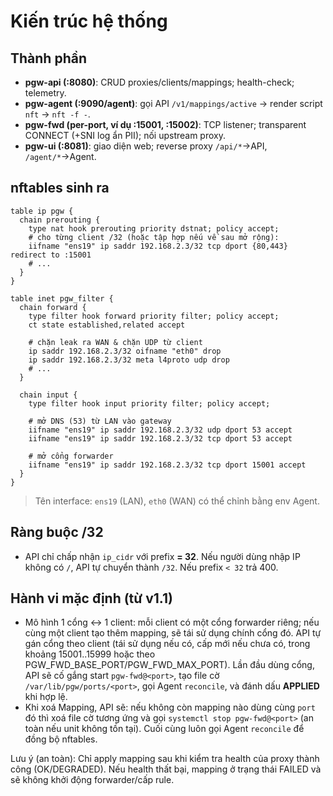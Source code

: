 # Kiến trúc hệ thống

## Thành phần

- **pgw-api (:8080)**: CRUD proxies/clients/mappings; health-check; telemetry.
- **pgw-agent (:9090/agent)**: gọi API `/v1/mappings/active` → render script `nft` → `nft -f -`.
- **pgw-fwd (per-port, ví dụ :15001, :15002)**: TCP listener; transparent CONNECT (+SNI log ẩn PII); nối upstream proxy.
- **pgw-ui (:8081)**: giao diện web; reverse proxy `/api/*`→API, `/agent/*`→Agent.

## nftables sinh ra

```nft
table ip pgw {
  chain prerouting {
    type nat hook prerouting priority dstnat; policy accept;
    # cho từng client /32 (hoặc tập hợp nếu về sau mở rộng):
    iifname "ens19" ip saddr 192.168.2.3/32 tcp dport {80,443} redirect to :15001
    # ...
  }
}

table inet pgw_filter {
  chain forward {
    type filter hook forward priority filter; policy accept;
    ct state established,related accept

    # chặn leak ra WAN & chặn UDP từ client
    ip saddr 192.168.2.3/32 oifname "eth0" drop
    ip saddr 192.168.2.3/32 meta l4proto udp drop
    # ...
  }

  chain input {
    type filter hook input priority filter; policy accept;

    # mở DNS (53) từ LAN vào gateway
    iifname "ens19" ip saddr 192.168.2.3/32 udp dport 53 accept
    iifname "ens19" ip saddr 192.168.2.3/32 tcp dport 53 accept

    # mở cổng forwarder
    iifname "ens19" ip saddr 192.168.2.3/32 tcp dport 15001 accept
  }
}
```

> Tên interface: `ens19` (LAN), `eth0` (WAN) có thể chỉnh bằng env Agent.

## Ràng buộc /32

* API chỉ chấp nhận `ip_cidr` với prefix **= 32**. Nếu người dùng nhập IP không có `/`, API tự chuyển thành `/32`. Nếu prefix `< 32` trả 400.

## Hành vi mặc định (từ v1.1)

- Mô hình 1 cổng ↔ 1 client: mỗi client có một cổng forwarder riêng; nếu cùng một client tạo thêm mapping, sẽ tái sử dụng chính cổng đó. API tự gán cổng theo client (tái sử dụng nếu có, cấp mới nếu chưa có, trong khoảng 15001..15999 hoặc theo PGW_FWD_BASE_PORT/PGW_FWD_MAX_PORT). Lần đầu dùng cổng, API sẽ cố gắng start `pgw-fwd@<port>`, tạo file cờ `/var/lib/pgw/ports/<port>`, gọi Agent `reconcile`, và đánh dấu **APPLIED** khi hợp lệ.
- Khi xoá Mapping, API sẽ: nếu không còn mapping nào dùng cùng `port` đó thì xoá file cờ tương ứng và gọi `systemctl stop pgw-fwd@<port>` (an toàn nếu unit không tồn tại). Cuối cùng luôn gọi Agent `reconcile` để đồng bộ nftables.


Lưu ý (an toàn): Chỉ apply mapping sau khi kiểm tra health của proxy thành công (OK/DEGRADED).
Nếu health thất bại, mapping ở trạng thái FAILED và sẽ không khởi động forwarder/cấp rule.